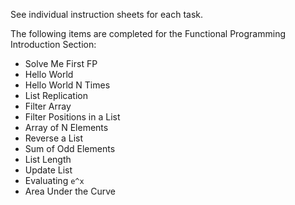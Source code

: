 See individual instruction sheets for each task.


The following items are completed for the Functional Programming Introduction Section:

* Solve Me First FP
* Hello World
* Hello World N Times
* List Replication
* Filter Array
* Filter Positions in a List
* Array of N Elements
* Reverse a List
* Sum of Odd Elements
* List Length
* Update List
* Evaluating `e^x`
* Area Under the Curve
